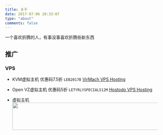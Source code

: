 ```yaml
---
title: 关于
date: 2017-07-06 10:33:07
type: "about"
comments: false
---
```


一个喜欢折腾的人，有事没事喜欢折腾些新东西

## 推广

### VPS

- KVM虚拟主机 优惠码7.5折 ```LEB2017B```  <a href="https://billing.virmach.com/aff.php?aff=2769">VirMach VPS Hosting</a>

- Open VZ虚拟主机 优惠码5折 ```LETYRLYSPECIAL512M```  <a href="https://hostodo.com/portal/aff.php?aff=452">Hostodo VPS Hosting</a>

- 虚拟主机 <a href="https://www.vultr.com/?ref=7129642"><img src="https://www.vultr.com/media/banner_1.png" width="728" height="90"></a>

